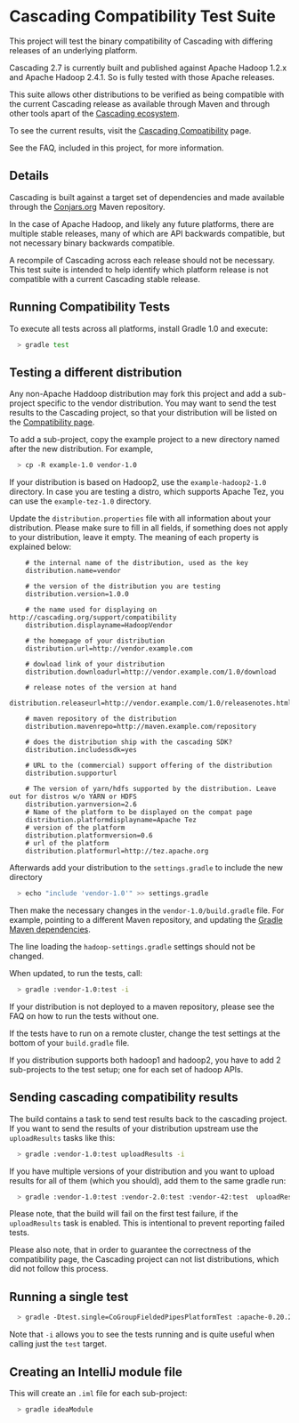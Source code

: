 # Cascading Compatibility Test Suite

This project will test the binary compatibility of Cascading with differing releases of an underlying platform.

Cascading 2.7 is currently built and published against Apache Hadoop 1.2.x and Apache Hadoop 2.4.1. So is fully tested
with those Apache releases.

This suite allows other distributions to be verified as being compatible with the current Cascading release as available
through Maven and through other tools apart of the [Cascading ecosystem](http://www.cascading.org/extensions/).

To see the current results, visit the [Cascading Compatibility](http://cascading.org/support/compatibility/) page.

See the FAQ, included in this project, for more information.

## Details

Cascading is built against a target set of dependencies and made available through the [Conjars.org](http://conjars.org/)
Maven repository.

In the case of Apache Hadoop, and likely any future platforms, there are multiple stable releases, many of which are
API backwards compatible, but not necessary binary backwards compatible.

A recompile of Cascading across each release should not be necessary. This test suite is intended to help
identify which platform release is not compatible with a current Cascading stable release.

## Running Compatibility Tests

To execute all tests across all platforms, install Gradle 1.0 and execute:

```bash
  > gradle test
```

## Testing a different distribution

Any non-Apache Haddoop distribution may fork this project and add a sub-project specific to the vendor distribution. You
may want to send the test results to the Cascading project, so that your distribution will be listed on the
[Compatibility page](http://cascading.org/support/compatibility).

To add a sub-project, copy the example project to a new directory named after the new distribution. For example,

```bash
  > cp -R example-1.0 vendor-1.0
```

If your distribution is based on Hadoop2, use the `example-hadoop2-1.0` directory. In case you are testing a distro,
which supports Apache Tez, you can use the `example-tez-1.0` directory.

Update the `distribution.properties` file with all information about your distribution. Please make sure to fill in all
fields, if something does not apply to your distribution, leave it empty. The meaning of each property is explained
below:

```
    # the internal name of the distribution, used as the key
    distribution.name=vendor

    # the version of the distribution you are testing
    distribution.version=1.0.0

    # the name used for displaying on http://cascading.org/support/compatibility
    distribution.displayname=HadoopVendor

    # the homepage of your distribution
    distribution.url=http://vendor.example.com

    # dowload link of your distribution
    distribution.downloadurl=http://vendor.example.com/1.0/download

    # release notes of the version at hand
    distribution.releaseurl=http://vendor.example.com/1.0/releasenotes.html

    # maven repository of the distribution
    distribution.mavenrepo=http://maven.example.com/repository

    # does the distribution ship with the cascading SDK?
    distribution.includessdk=yes

    # URL to the (commercial) support offering of the distribution
    distribution.supporturl

    # The version of yarn/hdfs supported by the distribution. Leave out for distros w/o YARN or HDFS
    distribution.yarnversion=2.6
    # Name of the platform to be displayed on the compat page
    distribution.platformdisplayname=Apache Tez
    # version of the platform
    distribution.platformversion=0.6
    # url of the platform
    distribution.platformurl=http://tez.apache.org
```


Afterwards add your distribution to the `settings.gradle` to include the new directory
```bash
  > echo "include 'vendor-1.0'" >> settings.gradle
```

Then make the necessary changes in the `vendor-1.0/build.gradle` file. For example, pointing to a different
Maven repository, and updating the [Gradle Maven dependencies](http://gradle.org/docs/current/userguide/artifact_dependencies_tutorial.html).

The line loading the `hadoop-settings.gradle` settings should not be changed.

When updated, to run the tests, call:

```bash
  > gradle :vendor-1.0:test -i
```

If your distribution is not deployed to a maven repository, please see the FAQ on how to run the tests without one.

If the tests have to run on a remote cluster, change the test settings at the bottom of your `build.gradle` file.

If you distribution supports both hadoop1 and hadoop2, you have to add 2 sub-projects to the test setup; one for each set of hadoop APIs.

## Sending cascading compatibility results

The build contains a task to send test results back to the cascading project. If you want to send the results of your
distribution upstream use the `uploadResults` tasks like this:

```bash
  > gradle :vendor-1.0:test uploadResults -i
```

If you have multiple versions of your distribution and you want to upload results for all of them (which you should),
add them to the same gradle run:

```bash
  > gradle :vendor-1.0:test :vendor-2.0:test :vendor-42:test  uploadResults -i
```

Please note, that the build will fail on the first test failure, if the `uploadResults` task is enabled. This is
intentional to prevent reporting failed tests.

Please also note, that in order to guarantee the correctness of the compatibility page, the Cascading project can not
list distributions, which did not follow this process.

## Running a single test

```bash
  > gradle -Dtest.single=CoGroupFieldedPipesPlatformTest :apache-0.20.2:test -i
```

Note that `-i` allows you to see the tests running and is quite useful when calling just the `test` target.


## Creating an IntelliJ module file

This will create an `.iml` file for each sub-project:

```bash
  > gradle ideaModule
```

